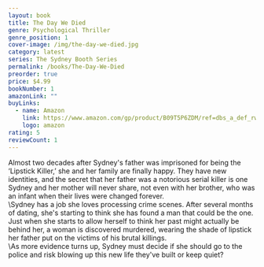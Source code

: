 ```yaml
---
layout: book
title: The Day We Died
genre: Psychological Thriller
genre_position: 1
cover-image: /img/the-day-we-died.jpg
category: latest
series: The Sydney Booth Series
permalink: /books/The-Day-We-Died
preorder: true
price: $4.99
bookNumber: 1
amazonLink: ""
buyLinks:
  - name: Amazon
    link: https://www.amazon.com/gp/product/B09T5P6ZDM/ref=dbs_a_def_rwt_bibl_vppi_i2
    logo: amazon
rating: 5
reviewCount: 1
---
```

Almost two decades after Sydney's father was imprisoned for being the ‘Lipstick Killer,’ she and her family are finally happy. They have new identities, and the secret that her father was a notorious serial killer is one Sydney and her mother will never share, not even with her brother, who was an infant when their lives were changed forever.
\
\Sydney has a job she loves processing crime scenes. After several months of dating, she's starting to think she has found a man that could be the one. Just when she starts to allow herself to think her past might actually be behind her, a woman is discovered murdered, wearing the shade of lipstick her father put on the victims of his brutal killings.
\
\As more evidence turns up, Sydney must decide if she should go to the police and risk blowing up this new life they've built or keep quiet?
